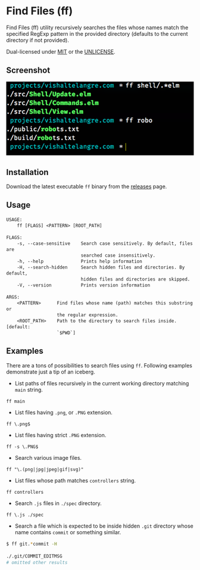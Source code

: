 # Find Files (ff)

Find Files (ff) utility recursively searches the files whose names match the
specified RegExp pattern in the provided directory (defaults to the current
directory if not provided).

Dual-licensed under [MIT](LICENSE-MIT) or the [UNLICENSE](UNLICENSE).

## Screenshot

![Screenshot](screenshot.png)

## Installation

Download the latest executable `ff` binary from the [releases](https://github.com/BurntSushi/ripgrep/releases) page.

## Usage

```
USAGE:
    ff [FLAGS] <PATTERN> [ROOT_PATH]

FLAGS:
    -s, --case-sensitive    Search case sensitively. By default, files are
                            searched case insensitively.
    -h, --help              Prints help information
    -H, --search-hidden     Search hidden files and directories. By default,
                            hidden files and directories are skipped.
    -V, --version           Prints version information

ARGS:
    <PATTERN>      Find files whose name (path) matches this substring or
                   the regular expression.
    <ROOT_PATH>    Path to the directory to search files inside. [default:
                   `$PWD`]
```
## Examples

There are a tons of possibilities to search files using `ff`.
Following examples demonstrate just a tip of an iceberg.

- List paths of files recursively in the current working directory matching `main` string.

```
ff main
```

- List files having `.png`, or `.PNG` extension.

```
ff \.png$
```

- List files having strict `.PNG` extension.

```
ff -s \.PNG$
```

- Search various image files.

```
ff "\.(png|jpg|jpeg|gif|svg)"
```

- List files whose path matches `controllers` string.

```
ff controllers
```

- Search `.js` files in `./spec` directory.

```
ff \.js ./spec
```

- Search a file which is expected to be inside hidden `.git` directory whose name contains `commit` or something similar.

```bash
$ ff git.*commit -H

./.git/COMMIT_EDITMSG
# omitted other results
```
